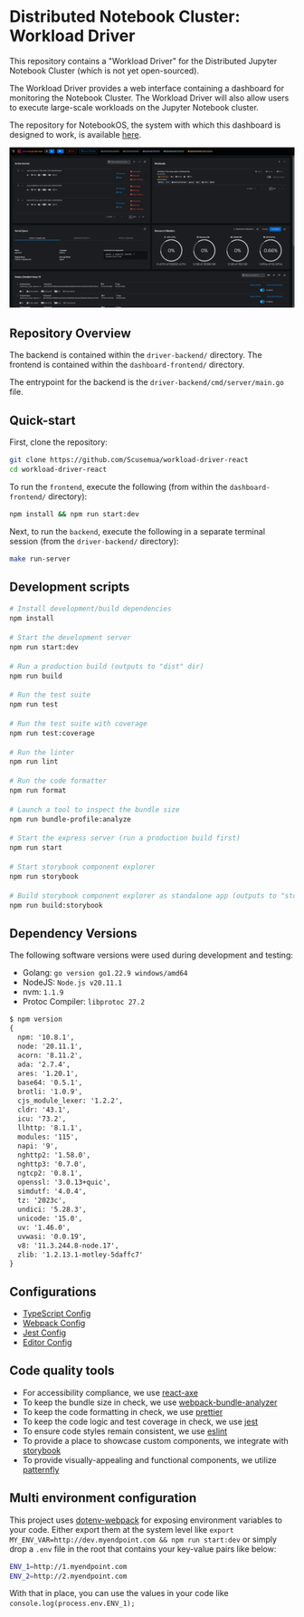 # Distributed Notebook Cluster: Workload Driver

This repository contains a "Workload Driver" for the Distributed Jupyter Notebook Cluster (which is not yet open-sourced).

The Workload Driver provides a web interface containing a dashboard for monitoring the Notebook Cluster. The Workload Driver will also allow users to execute large-scale workloads on the Jupyter Notebook cluster.

The repository for NotebookOS, the system with which this dashboard is designed to work, is available [here](https://github.com/ds2-lab/NotebookOS/).

![demo image](demo.png?raw=true)

## Repository Overview

The backend is contained within the `driver-backend/` directory. The frontend is contained within the `dashboard-frontend/` directory. 

The entrypoint for the backend is the `driver-backend/cmd/server/main.go` file.

## Quick-start

First, clone the repository:
```bash
git clone https://github.com/Scusemua/workload-driver-react
cd workload-driver-react
```

To run the `frontend`, execute the following (from within the `dashboard-frontend/` directory):
```bash
npm install && npm run start:dev
```

Next, to run the `backend`, execute the following in a separate terminal session (from the `driver-backend/` directory):
```bash
make run-server
```

## Development scripts
```sh
# Install development/build dependencies
npm install

# Start the development server
npm run start:dev

# Run a production build (outputs to "dist" dir)
npm run build

# Run the test suite
npm run test

# Run the test suite with coverage
npm run test:coverage

# Run the linter
npm run lint

# Run the code formatter
npm run format

# Launch a tool to inspect the bundle size
npm run bundle-profile:analyze

# Start the express server (run a production build first)
npm run start

# Start storybook component explorer
npm run storybook

# Build storybook component explorer as standalone app (outputs to "storybook-static" dir)
npm run build:storybook
```

## Dependency Versions
The following software versions were used during development and testing:
- Golang: `go version go1.22.9 windows/amd64`
- NodeJS: `Node.js v20.11.1`
- nvm: `1.1.9` 
- Protoc Compiler: `libprotoc 27.2`
``` shell
$ npm version
{
  npm: '10.8.1',
  node: '20.11.1',
  acorn: '8.11.2',
  ada: '2.7.4',
  ares: '1.20.1',
  base64: '0.5.1',
  brotli: '1.0.9',
  cjs_module_lexer: '1.2.2',
  cldr: '43.1',
  icu: '73.2',
  llhttp: '8.1.1',
  modules: '115',
  napi: '9',
  nghttp2: '1.58.0',
  nghttp3: '0.7.0',
  ngtcp2: '0.8.1',
  openssl: '3.0.13+quic',
  simdutf: '4.0.4',
  tz: '2023c',
  undici: '5.28.3',
  unicode: '15.0',
  uv: '1.46.0',
  uvwasi: '0.0.19',
  v8: '11.3.244.8-node.17',
  zlib: '1.2.13.1-motley-5daffc7'
}
```

## Configurations
* [TypeScript Config](./driver-frontend/tsconfig.json)
* [Webpack Config](./driver-frontend/webpack.common.js)
* [Jest Config](./driver-frontend/jest.config.js)
* [Editor Config](./.driver-frontend/editorconfig)

## Code quality tools
* For accessibility compliance, we use [react-axe](https://github.com/dequelabs/react-axe)
* To keep the bundle size in check, we use [webpack-bundle-analyzer](https://github.com/webpack-contrib/webpack-bundle-analyzer)
* To keep the code formatting in check, we use [prettier](https://github.com/prettier/prettier)
* To keep the code logic and test coverage in check, we use [jest](https://github.com/facebook/jest)
* To ensure code styles remain consistent, we use [eslint](https://eslint.org/)
* To provide a place to showcase custom components, we integrate with [storybook](https://storybook.js.org/)
* To provide visually-appealing and functional components, we utilize [patternfly](https://www.patternfly.org/)

## Multi environment configuration
This project uses [dotenv-webpack](https://www.npmjs.com/package/dotenv-webpack) for exposing environment variables to your code. Either export them at the system level like `export MY_ENV_VAR=http://dev.myendpoint.com && npm run start:dev` or simply drop a `.env` file in the root that contains your key-value pairs like below:

```sh
ENV_1=http://1.myendpoint.com
ENV_2=http://2.myendpoint.com
```

With that in place, you can use the values in your code like `console.log(process.env.ENV_1);`
